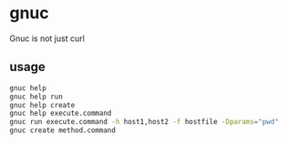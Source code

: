 # gnuc
Gnuc is not just curl

## usage
```bash
gnuc help
gnuc help run
gnuc help create
gnuc help execute.command
gnuc run execute.command -h host1,host2 -f hostfile -Dparams="pwd"
gnuc create method.command
```